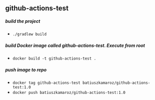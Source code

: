 ## github-actions-test

##### build the project

- `./gradlew build`

##### build Docker image called github-actions-test. Execute from root

- `docker build -t github-actions-test .`

##### push image to repo

- `docker tag github-actions-test batiuszkamaroz/github-actions-test:1.0`
- `docker push batiuszkamaroz/github-actions-test:1.0`
